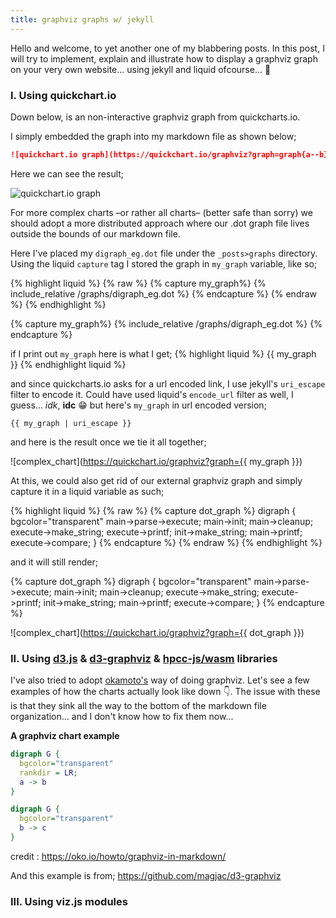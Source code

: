 ```yaml
---
title: graphviz graphs w/ jekyll
---
```

Hello and welcome, to yet another one of my blabbering posts.
In this post, I will try to implement, explain and illustrate how to display a graphviz graph on your very own website... using jekyll and liquid ofcourse... 😬

### I. Using quickchart.io
Down below, is an non-interactive graphviz graph from quickcharts.io.

I simply embedded the graph into my markdown file as shown below;

```markdown
![quickchart.io graph](https://quickchart.io/graphviz?graph=graph{a--b})
```
Here we can see the result;

![quickchart.io graph](https://quickchart.io/graphviz?graph=graph{a--b})

For more complex charts –or rather all charts– (better safe than sorry) we should adopt a more distributed approach where our .dot graph file lives outside the bounds of our markdown file.

Here I've placed my `digraph_eg.dot` file under the `_posts>graphs` directory. Using the liquid `capture` tag I stored the graph in `my_graph` variable, like so;

{% highlight liquid %}
{% raw %}
{% capture my_graph%}
{% include_relative /graphs/digraph_eg.dot %}
{% endcapture %}
{% endraw %}
{% endhighlight %}

{% capture my_graph%}
{% include_relative /graphs/digraph_eg.dot %}
{% endcapture %}

if I print out `my_graph` here is what I get; 
{% highlight liquid %}
{{ my_graph }}
{% endhighlight liquid %}

and since quickcharts.io asks for a url encoded link, I use jekyll's `uri_escape` filter to encode it. Could have used liquid's `encode_url` filter as well, I guess... *idk*, **idc** 😁 but here's `my_graph` in url encoded version;
```
{{ my_graph | uri_escape }}
```

and here is the result once we tie it all together;

![complex_chart](https://quickchart.io/graphviz?graph={{ my_graph }})

At this, we could also get rid of our external graphviz graph and simply capture it in a liquid variable as such;

{% highlight liquid %}
{% raw %}
{% capture dot_graph %} 
digraph {
  bgcolor="transparent"
  main->parse->execute;
  main->init;
  main->cleanup;
  execute->make_string;
  execute->printf;
  init->make_string;
  main->printf;
  execute->compare;
}
{% endcapture %}
{% endraw %}
{% endhighlight %}

and it will still render;

{% capture dot_graph %} 
digraph {
  bgcolor="transparent"
  main->parse->execute;
  main->init;
  main->cleanup;
  execute->make_string;
  execute->printf;
  init->make_string;
  main->printf;
  execute->compare;
}
{% endcapture %}

![complex_chart](https://quickchart.io/graphviz?graph={{ dot_graph }})

### II. Using [d3.js](https://github.com/d3/d3) & [d3-graphviz](https://github.com/magjac/d3-graphviz) & [hpcc-js/wasm](https://github.com/hpcc-systems/hpcc-js-wasm) libraries

I've also tried to adopt [okamoto's](https://oko.io/howto/graphviz-in-markdown/) way of doing graphviz. Let's see a few examples of how the charts actually look like down 👇. The issue with these is that they sink all the way to the bottom of the markdown file organization... and I don't know how to fix them now...

**A graphviz chart example**
```dot
digraph G {
  bgcolor="transparent"
  rankdir = LR;
  a -> b
}
```

```dot
digraph G {
  bgcolor="transparent"
  b -> c 
}
```

credit : <https://oko.io/howto/graphviz-in-markdown/>

And this example is from; <https://github.com/magjac/d3-graphviz>

<!--
<div id="graph" style="text-align: center;"></div>
<script>
d3.graphviz("#graph")
  .renderDot('digraph {a -> b}');
</script>
-->

### III. Using viz.js modules

<!-- error : ends up, at the bottom of the page
<script>
var viz = new Viz();

viz.renderSVGElement('digraph { a -> b; b -> c }')
.then(function(element) {
  document.body.appendChild(element);
})
.catch(error => {
  // Create a new Viz instance (@see Caveats page for more info)
  viz = new Viz();

  // Possibly display the error
  console.error(error);
});
</script>
-->